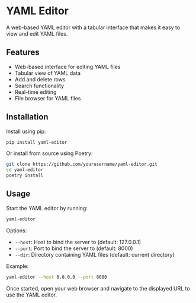 # YAML Editor

A web-based YAML editor with a tabular interface that makes it easy to view and edit YAML files.

## Features

- Web-based interface for editing YAML files
- Tabular view of YAML data
- Add and delete rows
- Search functionality
- Real-time editing
- File browser for YAML files

## Installation

Install using pip:

```bash
pip install yaml-editor
```

Or install from source using Poetry:

```bash
git clone https://github.com/yourusername/yaml-editor.git
cd yaml-editor
poetry install
```

## Usage

Start the YAML editor by running:

```bash
yaml-editor
```

Options:
- `--host`: Host to bind the server to (default: 127.0.0.1)
- `--port`: Port to bind the server to (default: 8000)
- `--dir`: Directory containing YAML files (default: current directory)

Example:
```bash
yaml-editor --host 0.0.0.0 --port 8080
```

Once started, open your web browser and navigate to the displayed URL to use the YAML editor.